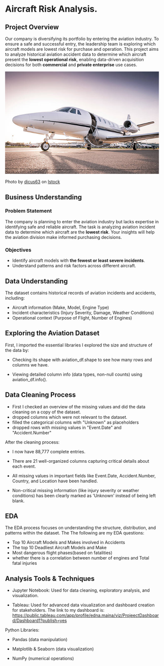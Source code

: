 # Aircraft Risk Analysis.

## Project Overview

Our company is diversifying its portfolio by entering the aviation industry. To ensure a safe and successful entry, the leadership team is exploring which aircraft models are lowest risk for purchase and operation. This project aims to analyze historical aviation accident data to determine which aircraft present the **lowest operational risk**, enabling data-driven acquisition decisions for both **commercial** and **private enterprise** use cases.

![aircraft](images\aircraft.jpg)

Photo by <a href="https://media.istockphoto.com/id/1455888136/photo/luxury-private-jet.jpg?s=612x612&w=0&k=20&c=jtAd4usrdWHczYRQtc4WfSbBjhU2xB7gNv13fgLrz_k=">dicus63</a> on <a href="https://media.istockphoto.com/id/1455888136/photo/luxury-private-jet.jpg?s=612x612&w=0&k=20&c=jtAd4usrdWHczYRQtc4WfSbBjhU2xB7gNv13fgLrz_k=">Istock</a>

## Business Understanding

### Problem Statement
The company is planning to enter the aviation industry but lacks expertise in identifying safe and reliable aircraft. The task is analyzing aviation incident data to determine which aircraft are the **lowest risk**. Your insights will help the aviation division make informed purchasing decisions.

### Objectives
- Identify aircraft models with **the fewest or least severe incidents**.
- Understand patterns and risk factors across different aircraft.


## Data Understanding
The dataset contains historical records of aviation incidents and accidents, including:
- Aircraft information (Make, Model, Engine Type)
- Incident characteristics (Injury Severity, Damage, Weather Conditions)
- Operational context (Purpose of Flight, Number of Engines)

## Exploring the Aviation Dataset
First, I imported the essential libraries
I explored the size and structure of the data by:

- Checking its shape with aviation_df.shape to see how many rows and columns we have.

- Viewing detailed column info (data types, non-null counts) using aviation_df.info().

## Data Cleaning Process
- First I checked an overview of the missing values and did the data cleaning on a copy of the dataset.
- dropped columns which were not relevant to the dataset.
- filled the categorical columns with "Unknown" as placeholders
- dropped rows with missing values in "Event.Date" and "Accident.Number"

After the cleaning process:

- I now have 88,777 complete entries.

- There are 21 well-organized columns capturing critical details about each event.

- All missing values in important fields like Event.Date, Accident.Number, Country, and Location have been handled.

- Non-critical missing information (like injury severity or weather conditions) has been clearly marked as 'Unknown' instead of being left blank.

##  EDA
The EDA process focuses on understanding the structure, distribution, and patterns within the dataset. The 
The following are my EDA questions:
- Top 10 Aircraft Models and Makes involved in Accidents
- The top 10 Deadliest Aircraft Models and Make
- Most dangerous flight phases(based on fatalities)
- whether there is a correlation between number of engines and Total fatal injuries


## Analysis Tools & Techniques
- Jupyter Notebook: Used for data cleaning, exploratory analysis, and visualization.

- Tableau: Used for advanced data visualization and dashboard creation for stakeholders. The link to my dashboard is: https://public.tableau.com/app/profile/edna.maina/viz/ProjeectDashboard/Dashboard1?publish=yes

Python Libraries:

- Pandas (data manipulation)

- Matplotlib & Seaborn (data visualization)

- NumPy (numerical operations)

